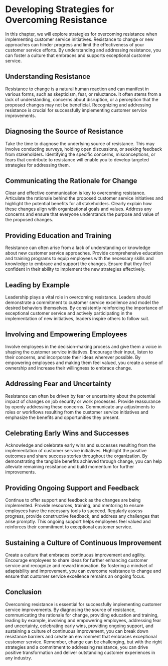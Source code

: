 Developing Strategies for Overcoming Resistance
==========================================================

In this chapter, we will explore strategies for overcoming resistance when implementing customer service initiatives. Resistance to change or new approaches can hinder progress and limit the effectiveness of your customer service efforts. By understanding and addressing resistance, you can foster a culture that embraces and supports exceptional customer service.

Understanding Resistance
------------------------

Resistance to change is a natural human reaction and can manifest in various forms, such as skepticism, fear, or reluctance. It often stems from a lack of understanding, concerns about disruption, or a perception that the proposed changes may not be beneficial. Recognizing and addressing resistance is crucial for successfully implementing customer service improvements.

## Diagnosing the Source of Resistance

Take the time to diagnose the underlying source of resistance. This may involve conducting surveys, holding open discussions, or seeking feedback from stakeholders. Identifying the specific concerns, misconceptions, or fears that contribute to resistance will enable you to develop targeted strategies for addressing them.

## Communicating the Rationale for Change

Clear and effective communication is key to overcoming resistance. Articulate the rationale behind the proposed customer service initiatives and highlight the potential benefits for all stakeholders. Clearly explain how these changes align with organizational goals and values. Address any concerns and ensure that everyone understands the purpose and value of the proposed changes.

## Providing Education and Training

Resistance can often arise from a lack of understanding or knowledge about new customer service approaches. Provide comprehensive education and training programs to equip employees with the necessary skills and knowledge to embrace and support the changes. Ensure that they feel confident in their ability to implement the new strategies effectively.

## Leading by Example

Leadership plays a vital role in overcoming resistance. Leaders should demonstrate a commitment to customer service excellence and model the desired behaviors themselves. By consistently reinforcing the importance of exceptional customer service and actively participating in the implementation of new initiatives, leaders inspire others to follow suit.

## Involving and Empowering Employees

Involve employees in the decision-making process and give them a voice in shaping the customer service initiatives. Encourage their input, listen to their concerns, and incorporate their ideas wherever possible. By empowering employees and making them feel valued, you create a sense of ownership and increase their willingness to embrace change.

## Addressing Fear and Uncertainty

Resistance can often be driven by fear or uncertainty about the potential impact of changes on job security or work processes. Provide reassurance by openly addressing these concerns. Communicate any adjustments to roles or workflows resulting from the customer service initiatives and emphasize the benefits and opportunities they present.

## Celebrating Early Wins and Successes

Acknowledge and celebrate early wins and successes resulting from the implementation of customer service initiatives. Highlight the positive outcomes and share success stories throughout the organization. By demonstrating the tangible benefits achieved through change, you can help alleviate remaining resistance and build momentum for further improvements.

## Providing Ongoing Support and Feedback

Continue to offer support and feedback as the changes are being implemented. Provide resources, training, and mentoring to ensure employees have the necessary tools to succeed. Regularly assess progress, provide constructive feedback, and address any challenges that arise promptly. This ongoing support helps employees feel valued and reinforces their commitment to exceptional customer service.

## Sustaining a Culture of Continuous Improvement

Create a culture that embraces continuous improvement and agility. Encourage employees to share ideas for further enhancing customer service and recognize and reward innovation. By fostering a mindset of adaptability and improvement, you can overcome resistance to change and ensure that customer service excellence remains an ongoing focus.

Conclusion
----------

Overcoming resistance is essential for successfully implementing customer service improvements. By diagnosing the source of resistance, communicating the rationale for change, providing education and training, leading by example, involving and empowering employees, addressing fear and uncertainty, celebrating early wins, providing ongoing support, and sustaining a culture of continuous improvement, you can break down resistance barriers and create an environment that embraces exceptional customer service. Remember, change can be challenging, but with the right strategies and a commitment to addressing resistance, you can drive positive transformation and deliver outstanding customer experiences in any industry.
